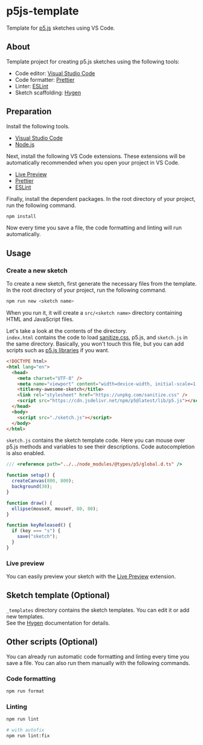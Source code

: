 # p5js-template

Template for [p5.js](https://p5js.org/) sketches using VS Code.

## About

Template project for creating p5.js sketches using the following tools:

- Code editor: [Visual Studio Code](https://code.visualstudio.com/)
- Code formatter: [Prettier](https://prettier.io/)
- Linter: [ESLint](https://eslint.org/)
- Sketch scaffolding: [Hygen](https://www.hygen.io/)

## Preparation

Install the following tools.

- [Visual Studio Code](https://code.visualstudio.com/)
- [Node.js](https://nodejs.org/)

Next, install the following VS Code extensions. These extensions will be automatically recommended when you open your project in VS Code.

- [Live Preview](https://marketplace.visualstudio.com/items?itemName=ms-vscode.live-server)
- [Prettier](https://marketplace.visualstudio.com/items?itemName=esbenp.prettier-vscode)
- [ESLint](https://marketplace.visualstudio.com/items?itemName=dbaeumer.vscode-eslint)

Finally, install the dependent packages. In the root directory of your project, run the following command.

```sh
npm install
```

Now every time you save a file, the code formatting and linting will run automatically.

## Usage

### Create a new sketch

To create a new sketch, first generate the necessary files from the template. In the root directory of your project, run the following command.

```sh
npm run new <sketch name>
```

When you run it, it will create a `src/<sketch name>` directory containing HTML and JavaScript files.

Let's take a look at the contents of the directory.  
`index.html` contains the code to load [sanitize.css](https://csstools.github.io/sanitize.css/), p5.js, and `sketch.js` in the same directory. Basically, you won't touch this file, but you can add scripts such as [p5.js libraries](https://p5js.org/libraries/) if you want.

```html
<!DOCTYPE html>
<html lang="en">
  <head>
    <meta charset="UTF-8" />
    <meta name="viewport" content="width=device-width, initial-scale=1.0" />
    <title>my-awesome-sketch</title>
    <link rel="stylesheet" href="https://unpkg.com/sanitize.css" />
    <script src="https://cdn.jsdelivr.net/npm/p5@latest/lib/p5.js"></script>
  </head>
  <body>
    <script src="./sketch.js"></script>
  </body>
</html>
```

`sketch.js` contains the sketch template code. Here you can mouse over p5.js methods and variables to see their descriptions. Code autocompletion is also enabled.

```js
/// <reference path="../../node_modules/@types/p5/global.d.ts" />

function setup() {
  createCanvas(800, 800);
  background(30);
}

function draw() {
  ellipse(mouseX, mouseY, 80, 80);
}

function keyReleased() {
  if (key === "s") {
    save("sketch");
  }
}
```

### Live preview

You can easily preview your sketch with the [Live Preview](https://marketplace.visualstudio.com/items?itemName=ms-vscode.live-server) extension.

## Sketch template (Optional)

`_templates` directory contains the sketch templates. You can edit it or add new templates.  
See the [Hygen](https://www.hygen.io/) documentation for details.

## Other scripts (Optional)

You can already run automatic code formatting and linting every time you save a file. You can also run them manually with the following commands.

### Code formatting

```sh
npm run format
```

### Linting

```sh
npm run lint

# with autofix
npm run lint:fix
```
